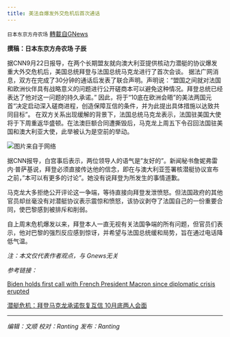 ```yaml
---
title: 美法自爆发外交危机后首次通话
---
```

`日本东京方舟农场` [轉載自GNews](https://gnews.org/zh-hans/1549650/)

**撰稿：日本东京方舟农场 子辰**

据CNN9月22日报导，在两个长期盟友就向澳大利亚提供核动力潜艇的协议爆发重大外交危机后，美国总统拜登与法国总统马克龙进行了首次会谈。
据法广网消息，双方在完成了30分钟的通话后发表了联合声明。声明说：“盟国之间就对法国和欧洲伙伴具有战略意义的问题进行公开磋商本可以避免这种情况。拜登总统已经表达了他对这一问题的持久承诺。”
因此，将于“10底在欧洲会晤”的美法两国元首“决定启动深入磋商进程，创造保障互信的条件，并为此提出具体措施以达致共同目标”。
在双方关系出现缓解的背景下，法国总统马克龙表示，法国驻美国大使将于下周重返华盛顿。在法澳巨额合同遭撕毁后，马克龙上周五下令召回法国驻美国和澳大利亚大使，此举被认为是空前的举动。

![](https://assets.gnews.org/wp-content/uploads/2021/09/微信图片_20210923122301.png)图片来自于网络

据CNN报导，白宫事后表示，两位领导人的语气是”友好的”。新闻秘书詹妮弗雷内·普萨基说，拜登必须直接传达他的信念，即在与澳大利亚签署核潜艇协议宣布之前，”本可以有更多的讨论”。她没有说拜登为所发生的事情道歉。

马克龙大多拒绝公开评论这一争端，等待直接向拜登发泄愤怒。但法国政府的其他官员却丝毫没有对潜艇协议表示震惊和愤怒，该协议剥夺了法国自己的一份重要合同，使巴黎感到被排斥和削弱。

自上周末危机爆发以来，拜登本人一直无视有关法国争端的所有问题，但官员们表示，他对巴黎的强烈反应感到惊讶，并希望与法国总统缓和局势，旨在通过电话降低气温。

*注：本文仅代表作者观点，与 Gnews无关*

*参考链接：*

[Biden holds first call with French President Macron since diplomatic crisis erupted](https://edition.cnn.com/2021/09/22/politics/macron-biden-call/index.html)

[潜艇危机：拜登马克龙承诺恢复互信 10月底两人会面](https://www.rfi.fr/cn/%E6%B3%95%E5%9B%BD/20210922-%E6%BD%9C%E8%89%87%E5%8D%B1%E6%9C%BA-%E6%8B%9C%E7%99%BB%E9%A9%AC%E5%85%8B%E9%BE%99%E6%89%BF%E8%AF%BA%E6%81%A2%E5%A4%8D%E4%BA%92%E4%BF%A1-10%E6%9C%88%E5%BA%95%E4%B8%A4%E4%BA%BA%E4%BC%9A%E9%9D%A2)

* * *

*编辑：文顺 校对：Ranting 发布：Ranting*
